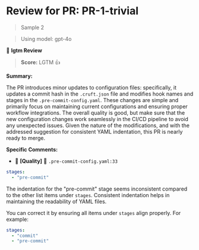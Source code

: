 # Review for PR: PR-1-trivial

> Sample 2

> Using model: gpt-4o


🦉 **lgtm Review**

> **Score:** LGTM 👍

**Summary:**

The PR introduces minor updates to configuration files: specifically, it updates a commit hash in the `.cruft.json` file and modifies hook names and stages in the `.pre-commit-config.yaml`. These changes are simple and primarily focus on maintaining current configurations and ensuring proper workflow integrations. The overall quality is good, but make sure that the new configuration changes work seamlessly in the CI/CD pipeline to avoid any unexpected issues. Given the nature of the modifications, and with the addressed suggestion for consistent YAML indentation, this PR is nearly ready to merge.

**Specific Comments:**

- 🦉 **[Quality]** 🔵 `.pre-commit-config.yaml:33`




```yaml
stages:
  - "pre-commit"
```


The indentation for the "pre-commit" stage seems inconsistent compared to the other list items under `stages`. Consistent indentation helps in maintaining the readability of YAML files.

You can correct it by ensuring all items under `stages` align properly. For example:
```yaml
stages:
  - "commit"
  - "pre-commit"
```